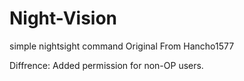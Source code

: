 # Night-Vision
simple nightsight command
Original From Hancho1577

Diffrence: Added permission for non-OP users.
